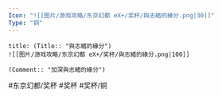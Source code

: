 ```yaml
---
Icon: "![[图片/游戏攻略/东京幻都 eX+/奖杯/與志緒的緣分.png|30]]"
Type: "铜"
---
```

```ad-common-bronze-trophy
title: (Title:: "與志緒的緣分")
![[图片/游戏攻略/东京幻都 eX+/奖杯/與志緒的緣分.png|100]]

(Comment:: "加深與志緒的緣分")
```

#东京幻都/奖杯 #奖杯 #奖杯/铜
